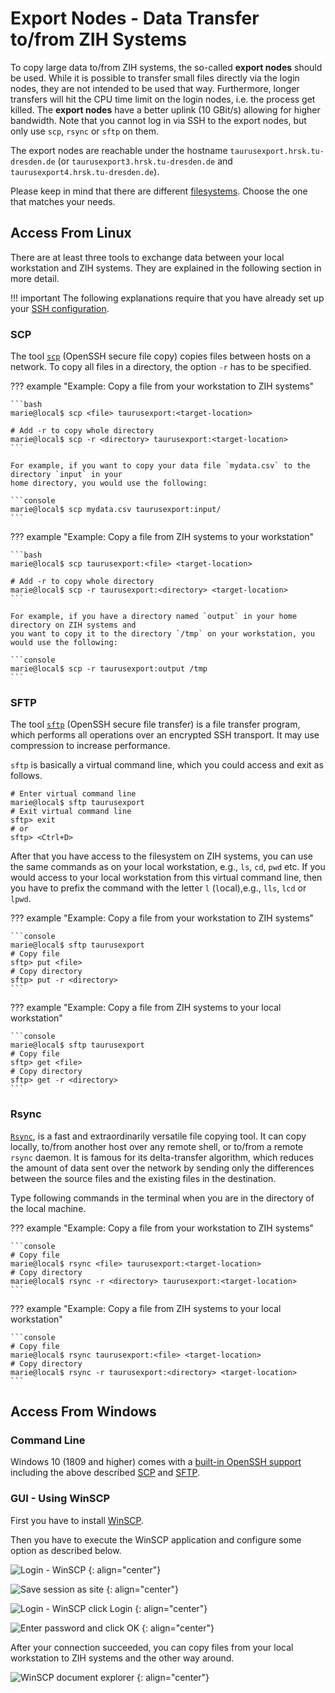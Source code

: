 # Export Nodes - Data Transfer to/from ZIH Systems

To copy large data to/from ZIH systems, the so-called **export nodes** should be used. While it is
possible to transfer small files directly via the login nodes, they are not intended to be used that
way. Furthermore, longer transfers will hit the CPU time limit on the login nodes, i.e. the process
get killed. The **export nodes** have a better uplink (10 GBit/s) allowing for higher bandwidth. Note
that you cannot log in via SSH to the export nodes, but only use `scp`, `rsync` or `sftp` on them.

The export nodes are reachable under the hostname `taurusexport.hrsk.tu-dresden.de` (or
`taurusexport3.hrsk.tu-dresden.de` and `taurusexport4.hrsk.tu-dresden.de`).

Please keep in mind that there are different
[filesystems](../data_lifecycle/file_systems.md#recommendations-for-filesystem-usage). Choose the
one that matches your needs.

## Access From Linux

There are at least three tools to exchange data between your local workstation and ZIH systems. They
are explained in the following section in more detail.

!!! important
    The following explanations require that you have already set up your
    [SSH configuration](../access/ssh_login.md#configuring-default-parameters-for-ssh).

### SCP

The tool [`scp`](https://www.man7.org/linux/man-pages/man1/scp.1.html)
(OpenSSH secure file copy) copies files between hosts on a network. To copy all files
in a directory, the option `-r` has to be specified.

??? example "Example: Copy a file from your workstation to ZIH systems"

    ```bash
    marie@local$ scp <file> taurusexport:<target-location>

    # Add -r to copy whole directory
    marie@local$ scp -r <directory> taurusexport:<target-location>
    ```

    For example, if you want to copy your data file `mydata.csv` to the directory `input` in your
    home directory, you would use the following:

    ```console
    marie@local$ scp mydata.csv taurusexport:input/
    ```

??? example "Example: Copy a file from ZIH systems to your workstation"

    ```bash
    marie@local$ scp taurusexport:<file> <target-location>

    # Add -r to copy whole directory
    marie@local$ scp -r taurusexport:<directory> <target-location>
    ```

    For example, if you have a directory named `output` in your home directory on ZIH systems and
    you want to copy it to the directory `/tmp` on your workstation, you would use the following:

    ```console
    marie@local$ scp -r taurusexport:output /tmp
    ```

### SFTP

The tool [`sftp`](https://man7.org/linux/man-pages/man1/sftp.1.html) (OpenSSH secure file transfer)
is a file transfer program, which performs all operations over an encrypted SSH transport. It may
use compression to increase performance.

`sftp` is basically a virtual command line, which you could access and exit as follows.

```console
# Enter virtual command line
marie@local$ sftp taurusexport
# Exit virtual command line
sftp> exit
# or
sftp> <Ctrl+D>
```

After that you have access to the filesystem on ZIH systems, you can use the same commands as on
your local workstation, e.g., `ls`, `cd`, `pwd` etc. If you would access to your local workstation
from this virtual command line, then you have to prefix the command with the letter `l`
(`l`ocal),e.g., `lls`, `lcd` or `lpwd`.

??? example "Example: Copy a file from your workstation to ZIH systems"

    ```console
    marie@local$ sftp taurusexport
    # Copy file
    sftp> put <file>
    # Copy directory
    sftp> put -r <directory>
    ```

??? example "Example: Copy a file from ZIH systems to your local workstation"

    ```console
    marie@local$ sftp taurusexport
    # Copy file
    sftp> get <file>
    # Copy directory
    sftp> get -r <directory>
    ```

### Rsync

[`Rsync`](https://man7.org/linux/man-pages/man1/rsync.1.html), is a fast and extraordinarily
versatile file copying tool. It can copy locally, to/from another host over any remote shell, or
to/from a remote `rsync` daemon. It is famous for its delta-transfer algorithm, which reduces the
amount of data sent over the network by sending only the differences between the source files and
the existing files in the destination.

Type following commands in the terminal when you are in the directory of
the local machine.

??? example "Example: Copy a file from your workstation to ZIH systems"

    ```console
    # Copy file
    marie@local$ rsync <file> taurusexport:<target-location>
    # Copy directory
    marie@local$ rsync -r <directory> taurusexport:<target-location>
    ```

??? example "Example: Copy a file from ZIH systems to your local workstation"

    ```console
    # Copy file
    marie@local$ rsync taurusexport:<file> <target-location>
    # Copy directory
    marie@local$ rsync -r taurusexport:<directory> <target-location>
    ```

## Access From Windows

### Command Line

Windows 10 (1809 and higher) comes with a
[built-in OpenSSH support](https://docs.microsoft.com/en-us/windows-server/administration/openssh/openssh_overview)
including the above described [SCP](#SCP) and [SFTP](#SFTP).

### GUI - Using WinSCP

First you have to install [WinSCP](http://winscp.net/eng/download.php).

Then you have to execute the WinSCP application and configure some
option as described below.

![Login - WinSCP](misc/WinSCP_001_new.PNG)
{: align="center"}

![Save session as site](misc/WinSCP_002_new.PNG)
{: align="center"}

![Login - WinSCP click Login](misc/WinSCP_003_new.PNG)
{: align="center"}

![Enter password and click OK](misc/WinSCP_004_new.PNG)
{: align="center"}

After your connection succeeded, you can copy files from your local workstation to ZIH systems and
the other way around.

![WinSCP document explorer](misc/WinSCP_005_new.PNG)
{: align="center"}
